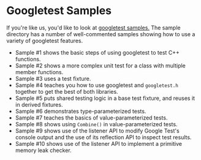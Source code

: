 # Googletest Samples

If you're like us, you'd like to look at
[googletest samples.](https://github.com/google/googletest/blob/main/googletest/samples)
The sample directory has a number of well-commented samples showing how to use a variety of googletest features.

* Sample #1 shows the basic steps of using googletest to test C++ functions.
* Sample #2 shows a more complex unit test for a class with multiple member functions.
* Sample #3 uses a test fixture.
* Sample #4 teaches you how to use googletest and `googletest.h` together to get the best of both libraries.
* Sample #5 puts shared testing logic in a base test fixture, and reuses it in derived fixtures.
* Sample #6 demonstrates type-parameterized tests.
* Sample #7 teaches the basics of value-parameterized tests.
* Sample #8 shows using `Combine()` in value-parameterized tests.
* Sample #9 shows use of the listener API to modify Google Test's console output and the use of its reflection API to
  inspect test results.
* Sample #10 shows use of the listener API to implement a primitive memory leak checker.
